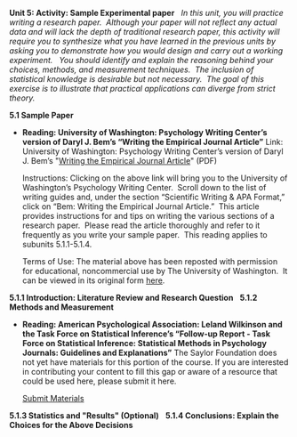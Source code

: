 **Unit 5: Activity: Sample Experimental paper** <span id="5"></span> 
*In this unit, you will practice writing a research paper.  Although
your paper will not reflect any actual data and will lack the depth of
traditional research paper, this activity will require you to synthesize
what you have learned in the previous units by asking you to demonstrate
how you would design and carry out a working experiment.   You should
identify and explain the reasoning behind your choices, methods, and
measurement techniques.  The inclusion of statistical knowledge is
desirable but not necessary.  The goal of this exercise is to illustrate
that practical applications can diverge from strict theory.*

**5.1 Sample Paper** <span id="5.1"></span> 
-   **Reading: University of Washington: Psychology Writing Center’s
    version of Daryl J. Bem’s “Writing the Empirical Journal Article”**
    Link: University of Washington: Psychology Writing Center’s version
    of Daryl J. Bem’s "[Writing the Empirical Journal
    Article](https://resources.saylor.org/wwwresources/archived/site/wp-content/uploads/2011/08/PSYCH202B-5.1-Writing-the-Empirical-Journal-Article.pdf)" (PDF)  
      
     Instructions: Clicking on the above link will bring you to the
    University of Washington’s Psychology Writing Center.  Scroll down
    to the list of writing guides and, under the section “Scientific
    Writing & APA Format,” click on “Bem: Writing the Empirical Journal
    Article.”  This article provides instructions for and tips on
    writing the various sections of a research paper.  Please read the
    article thoroughly and refer to it frequently as you write your
    sample paper.  This reading applies to subunits 5.1.1-5.1.4.  
      
     Terms of Use: The material above has been reposted with permission
    for educational, noncommercial use by The University of Washington.
     It can be viewed in its original form
    [here](http://www.psych.uw.edu/psych.php#p=339).

**5.1.1 Introduction: Literature Review and Research Question** <span
id="5.1.1"></span> 
**5.1.2 Methods and Measurement** <span id="5.1.2"></span> 
-   **Reading: American Psychological Association: Leland Wilkinson and
    the Task Force on Statistical Inference’s “Follow-up Report - Task
    Force on Statistical Inference: Statistical Methods in Psychology
    Journals: Guidelines and Explanations”**
    The Saylor Foundation does not yet have materials for this portion
    of the course. If you are interested in contributing your content to
    fill this gap or aware of a resource that could be used here, please
    submit it here.

    [Submit Materials](/contribute/)

**5.1.3 Statistics and "Results" (Optional)** <span id="5.1.3"></span> 
**5.1.4 Conclusions: Explain the Choices for the Above Decisions** <span
id="5.1.4"></span> 
